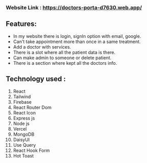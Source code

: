 ### Website Link : https://doctors-porta-d7630.web.app/

## Features:
- In my website there is login, signIn option with email, google.
- Can't take appointment more than once in a same treatment.
- Add a doctor with services.
- There is a slot where all the patient data is there.
- Can make admin to someone or delete patient.
- There is a section where kept all the doctors info.


## Technology used :

1. React
2. Tailwind
3. Firebase
4. React Router Dom
5. React Icon
6. Express js
7. Node js
8. Vercel
9. MongoDB
10. DaisyUI
11. Use Query
12. React Hook Form
13. Hot Toast
